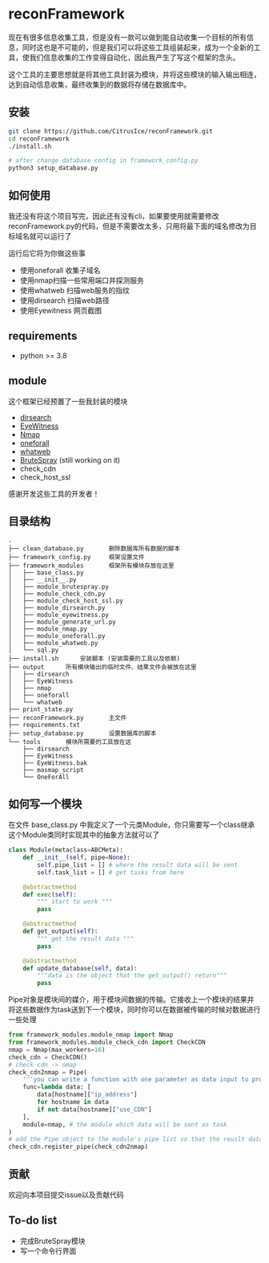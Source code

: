 # reconFramework

现在有很多信息收集工具，但是没有一款可以做到能自动收集一个目标的所有信息，同时这也是不可能的，但是我们可以将这些工具组装起来，成为一个全新的工具，使我们信息收集的工作变得自动化，因此我产生了写这个框架的念头。

这个工具的主要思想就是将其他工具封装为模块，并将这些模块的输入输出相连，达到自动信息收集，最终收集到的数据将存储在数据库中。

## 安装

```bash
git clone https://github.com/CitrusIce/reconFramework.git
cd reconFramework
./install.sh

# after change database config in framework_config.py
python3 setup_database.py
```

## 如何使用

我还没有将这个项目写完，因此还有没有cli，如果要使用就需要修改reconFramework.py的代码，但是不需要改太多，只用将最下面的域名修改为目标域名就可以运行了

运行后它将为你做这些事

- 使用oneforall 收集子域名
- 使用nmap扫描一些常用端口并探测服务
- 使用whatweb 扫描web服务的指纹 
- 使用dirsearch 扫描web路径
- 使用Eyewitness 网页截图

## requirements

- python >= 3.8

## module

这个框架已经预置了一些我封装的模块

- [dirsearch](https://github.com/maurosoria/dirsearch)
- [EyeWitness](https://github.com/FortyNorthSecurity/EyeWitness)
- [Nmap](https://nmap.org/)
- [oneforall](https://github.com/shmilylty/OneForAll)
- [whatweb](https://github.com/urbanadventurer/WhatWeb)
- [BruteSpray](https://github.com/x90skysn3k/brutespray) (still working on it)
- check_cdn 
- check_host_ssl

感谢开发这些工具的开发者！

## 目录结构

```
.
├── clean_database.py       删除数据库所有数据的脚本
├── framework_config.py     框架设置文件
├── framework_modules       框架所有模块存放在这里
│   ├── base_class.py
│   ├── __init__.py
│   ├── module_brutespray.py
│   ├── module_check_cdn.py
│   ├── module_check_host_ssl.py
│   ├── module_dirsearch.py
│   ├── module_eyewitness.py
│   ├── module_generate_url.py
│   ├── module_nmap.py
│   ├── module_oneforall.py
│   ├── module_whatweb.py
│   └── sql.py
├── install.sh      安装脚本 (安装需要的工具以及依赖)
├── output      所有模块输出的临时文件、结果文件会被放在这里
│   ├── dirsearch
│   ├── EyeWitness
│   ├── nmap
│   ├── oneforall
│   └── whatweb
├── print_state.py
├── reconFramework.py       主文件
├── requirements.txt
├── setup_database.py       设置数据库的脚本
└── tools       模块所需要的工具放在这
    ├── dirsearch
    ├── EyeWitness
    ├── EyeWitness.bak
    ├── masmap_script
    └── OneForAll
```

## 如何写一个模块

在文件 base_class.py 中我定义了一个元类Module，你只需要写一个class继承这个Module类同时实现其中的抽象方法就可以了

```python
class Module(metaclass=ABCMeta):
    def __init__(self, pipe=None):
        self.pipe_list = [] # where the result data will be sent
        self.task_list = [] # get tasks from here

    @abstractmethod
    def exec(self):
        """ start to work """
        pass

    @abstractmethod
    def get_output(self):
        """ get the result data """
        pass

    @abstractmethod
    def update_database(self, data):
        """data is the object that the get_output() return"""
        pass
```

Pipe对象是模块间的媒介，用于模块间数据的传输。它接收上一个模块的结果并将这些数据作为task送到下一个模块，同时你可以在数据被传输的时候对数据进行一些处理

```python
from framework_modules.module_nmap import Nmap
from framework_modules.module_check_cdn import CheckCDN
nmap = Nmap(max_workers=16)
check_cdn = CheckCDN()
# check cdn -> nmap
check_cdn2nmap = Pipe(
    '''you can write a function with one parameter as data input to process the data'''
    func=lambda data: [
        data[hostname]["ip_address"]
        for hostname in data
        if not data[hostname]["use_CDN"]
    ],
    module=nmap, # the module which data will be sent as task
)
# add the Pipe object to the module's pipe list so that the reuslt data will be sent to pipe
check_cdn.register_pipe(check_cdn2nmap) 
```

## 贡献

欢迎向本项目提交issue以及贡献代码

## To-do list

- 完成BruteSpray模块
- 写一个命令行界面
